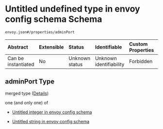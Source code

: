 # Untitled undefined type in envoy config schema Schema

```txt
envoy.json#/properties/adminPort
```



| Abstract            | Extensible | Status         | Identifiable            | Custom Properties | Additional Properties | Access Restrictions | Defined In                                               |
| :------------------ | :--------- | :------------- | :---------------------- | :---------------- | :-------------------- | :------------------ | :------------------------------------------------------- |
| Can be instantiated | No         | Unknown status | Unknown identifiability | Forbidden         | Allowed               | none                | [envoy.json\*](../out/envoy.json "open original schema") |

## adminPort Type

merged type ([Details](envoy-properties-adminport.md))

one (and only one) of

* [Untitled integer in envoy config schema](envoy-properties-adminport-oneof-0.md "check type definition")

* [Untitled string in envoy config schema](envoy-properties-adminport-oneof-1.md "check type definition")
